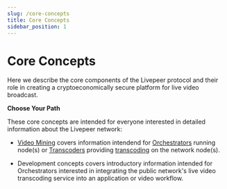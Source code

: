 ```yaml
---
slug: /core-concepts 
title: Core Concepts
sidebar_position: 1
---
```



# Core Concepts

Here we describe the core components of the Livepeer protocol and their role in creating a cryptoeconomically secure platform for live video broadcast.

**Choose Your Path**

These core concepts are intended for everyone interested in detailed information about the Livepeer network:

- [Video Mining](/livepeer-quick-start/video-mining-quick-start/choosing-a-role) covers information intendend for [Orchestrators](/core-concepts/ecosystem-participants#orchestrator) running node(s) or [Transcoders](/core-concepts/ecosystem-participants#transcoder) providing [transcoding](/reference-information/glossary.md#transcoding) on the network node(s).

- Development concepts covers introductory information intended for Orchestrators interested in integrating the public network's live video transcoding service into an application or video workflow.


